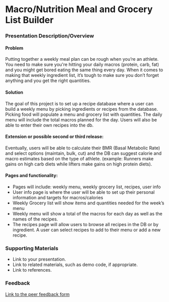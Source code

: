 # Macro/Nutrition Meal and Grocery List Builder

### Presentation Description/Overview
#### Problem
Putting together a weekly meal plan can be rough when you’re an athlete.  You need to make sure you're hitting your daily macros (protein, carb, fat) and you might get bored eating the same thing every day.  When it comes to making that weekly ingredient list, it’s tough to make sure you don’t forget anything and you get the right quantities.

#### Solution
The goal of this project is to set up a recipe database where a user can build a weekly menu by picking ingredients or recipes from the database.  Picking food will populate a menu and grocery list with quantities.  The daily menu will include the total macros planned for the day. Users will also be able to enter their own recipes into the db.

#### Extension or possible second or third release:
Eventually, users will be able to calculate their BMR (Basal Metabolic Rate) and select options (maintain, bulk, cut) and the DB can suggest calorie and macro estimates based on the type of athlete.  (example: Runners make gains on high carb diets while lifters make gains on high protein diets).

#### Pages and functionality:
* Pages will include: weekly menu, weekly grocery list, recipes, user info
* User info page is where the user will be able to set up their personal information and targets for macros/calories
* Weekly Grocery list will show items and quantities needed for the week’s menu
* Weekly menu will show a total of the macros for each day as well as the names of the recipes.
* The recipes page will allow users to browse all recipes in the DB or by ingredient.  A user can select recipes to add to their menu or add a new recipe.


### Supporting Materials

* Link to your presentation.
* Link to related materials, such as demo code, if appropriate.
* Link to references.

### Feedback

[Link to the peer feedback form](Feedback.md)


